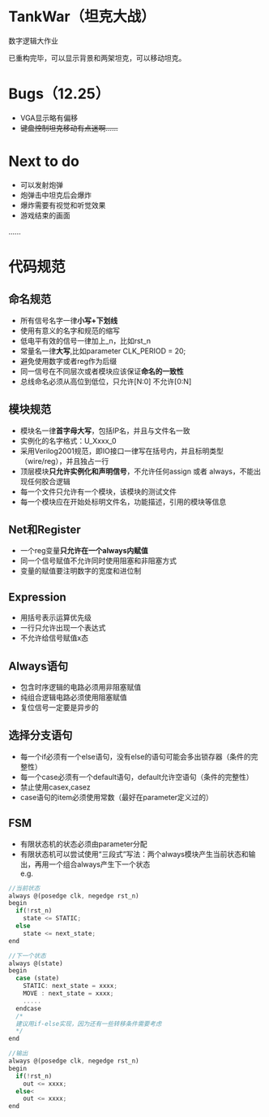 # TankWar（坦克大战）
数字逻辑大作业

已重构完毕，可以显示背景和两架坦克，可以移动坦克。

# Bugs（12.25）
- VGA显示略有偏移
- ~~键盘控制坦克移动有点迷啊……~~

# Next to do
- 可以发射炮弹
- 炮弹击中坦克后会爆炸
- 爆炸需要有视觉和听觉效果
- 游戏结束的画面

......

# 代码规范
## 命名规范
- 所有信号名字一律**小写+下划线**
- 使用有意义的名字和规范的缩写
- 低电平有效的信号一律加上_n，比如rst_n
- 常量名一律**大写**,比如parameter CLK_PERIOD = 20;
- 避免使用数字或者reg作为后缀
- 同一信号在不同层次或者模块应该保证**命名的一致性**
- 总线命名必须从高位到低位，只允许[N:0] 不允许[0:N]

## 模块规范
- 模块名一律**首字母大写**，包括IP名，并且与文件名一致
- 实例化的名字格式：U_Xxxx_0
- 采用Verilog2001规范，即IO接口一律写在括号内，并且标明类型（wire/reg），并且独占一行
- 顶层模块**只允许实例化和声明信号**，不允许任何assign 或者 always，不能出现任何胶合逻辑
- 每一个文件只允许有一个模块，该模块的测试文件
- 每一个模块应在开始处标明文件名，功能描述，引用的模块等信息

## Net和Register
- 一个reg变量**只允许在一个always内赋值**
- 同一个信号赋值不允许同时使用阻塞和非阻塞方式
- 变量的赋值要注明数字的宽度和进位制

## Expression
- 用括号表示运算优先级
- 一行只允许出现一个表达式
- 不允许给信号赋值x态

## Always语句
- 包含时序逻辑的电路必须用非阻塞赋值
- 纯组合逻辑电路必须使用阻塞赋值
- 复位信号一定要是异步的

## 选择分支语句
- 每一个if必须有一个else语句，没有else的语句可能会多出锁存器（条件的完整性）
- 每一个case必须有一个default语句，default允许空语句（条件的完整性）
- 禁止使用casex,casez
- case语句的item必须使用常数（最好在parameter定义过的）

## FSM
- 有限状态机的状态必须由parameter分配
- 有限状态机可以尝试使用“三段式”写法：两个always模块产生当前状态和输出，再用一个组合always产生下一个状态<br/>
e.g.
``` javascript 
//当前状态
always @(posedge clk, negedge rst_n)
begin
  if(!rst_n)
    state <= STATIC;
  else
    state <= next_state;
end

//下一个状态
always @(state)
begin
  case (state)
    STATIC: next_state = xxxx;
    MOVE : next_state = xxxx;
    .....
  endcase
  /*
  建议用if-else实现，因为还有一些转移条件需要考虑
  */
end

//输出
always @(posedge clk, negedge rst_n)
begin
  if(!rst_n)
    out <= xxxx;
  else<
    out <= xxxx;
end
```


